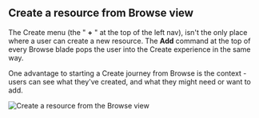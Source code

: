 
<tags
    ms.service="portalfx"
    ms.workload="portalfx"
    ms.tgt_pltfrm="portalfx"
    ms.devlang="portalfx"
    ms.topic="get-started-article"
    ms.date="07/23/2015" 
    ms.author="mattshel"/> 

<a name="create-a-resource-from-browse-view"></a>
## Create a resource from Browse view ##

The Create menu (the " **+** " at the top of the left nav), isn't the only place where a user can create a new resource. The **Add** command at the top of every Browse blade pops the user into the Create experience in the same way.   

One advantage to starting a Create journey from Browse is the context - users can see what they've created, and what they might need or want to add.

![Create a resource from the Browse view][Create_from_browse]


[Create_from_browse]: ../media/portalfx-ux-create-from-browse/create_from_browse.png